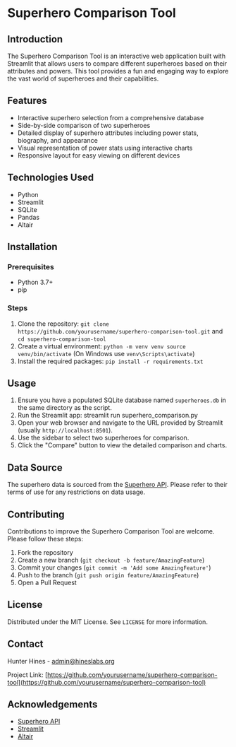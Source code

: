 # Superhero Comparison Tool

## Introduction
The Superhero Comparison Tool is an interactive web application built with Streamlit that allows users to compare different superheroes based on their attributes and powers. This tool provides a fun and engaging way to explore the vast world of superheroes and their capabilities.

## Features
- Interactive superhero selection from a comprehensive database
- Side-by-side comparison of two superheroes
- Detailed display of superhero attributes including power stats, biography, and appearance
- Visual representation of power stats using interactive charts
- Responsive layout for easy viewing on different devices

## Technologies Used
- Python
- Streamlit
- SQLite
- Pandas
- Altair

## Installation

### Prerequisites
- Python 3.7+
- pip

### Steps
1. Clone the repository: `git clone https://github.com/yourusername/superhero-comparison-tool.git` and `cd superhero-comparison-tool`
2. Create a virtual environment: `python -m venv venv source venv/bin/activate` (On Windows use `venv\Scripts\activate`)
3. Install the required packages: `pip install -r requirements.txt`

## Usage
1. Ensure you have a populated SQLite database named `superheroes.db` in the same directory as the script.
2. Run the Streamlit app: streamlit run superhero_comparison.py
3. Open your web browser and navigate to the URL provided by Streamlit (usually `http://localhost:8501`).
4. Use the sidebar to select two superheroes for comparison.
5. Click the "Compare" button to view the detailed comparison and charts.

## Data Source
The superhero data is sourced from the [Superhero API](https://superheroapi.com/). Please refer to their terms of use for any restrictions on data usage.

## Contributing
Contributions to improve the Superhero Comparison Tool are welcome. Please follow these steps:

1. Fork the repository
2. Create a new branch (`git checkout -b feature/AmazingFeature`)
3. Commit your changes (`git commit -m 'Add some AmazingFeature'`)
4. Push to the branch (`git push origin feature/AmazingFeature`)
5. Open a Pull Request

## License
Distributed under the MIT License. See `LICENSE` for more information.

## Contact
Hunter Hines - admin@hineslabs.org

Project Link: [https://github.com/yourusername/superhero-comparison-tool](https://github.com/yourusername/superhero-comparison-tool)

## Acknowledgements
- [Superhero API](https://superheroapi.com/)
- [Streamlit](https://streamlit.io/)
- [Altair](https://altair-viz.github.io/)
